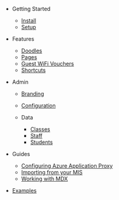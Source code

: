 - Getting Started

  - [Install](/getting-started/install)
  - [Setup](/getting-started/setup)

- Features

  - [Doodles](/features/doodles)
  - [Pages](/features/pages)
  - [Guest WiFi Vouchers](/features/guest-wifi-vouchers)
  - [Shortcuts](/features/shortcuts)

- Admin

  - [Branding](/admin/branding.md)
  - [Configuration](/admin/configuration)

  - Data

    - [Classes](/data/classes)
    - [Staff](/data/staff)
    - [Students](/data/students)

- Guides

  - [Configuring Azure Application Proxy](/guides/configuring-aap)
  - [Importing from your MIS](/guides/importing-from-your-mis)
  - [Working with MDX](/guides/working-with-mdx)

- [Examples](/examples)
